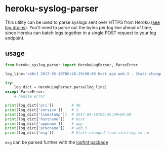 # heroku-syslog-parser

This utility can be used to parse syslogs sent over HTTPS from Heroku ([see log drains](https://devcenter.heroku.com/articles/log-drains)). You'll need to parse out the bytes per log line ahead of time, since Heroku can batch logs together in a single POST request to your log endpoint.

## usage

```python
from heroku_syslog_parser import HerokuLogParser, ParseError

log_line='<40>1 2017-05-10T06:45:29+00:00 host app web.3 - State changed from starting to up'

try:
    log_dict = HerokuLogParser.parse(log_line)
except ParseError:
    # handle error

print(log_dict['pri'])        # 40
print(log_dict['version'])    # 1
print(log_dict['timestamp'])  # 2017-05-10T06:45:29+00:00
print(log_dict['hostname'])   # host
print(log_dict['appname'])    # app
print(log_dict['procname'])   # web.3
print(log_dict['msg'])        # State changed from starting to up
```

`msg` can be parsed further with the [logfmt package](https://pypi.python.org/pypi/logfmt/0.1)

